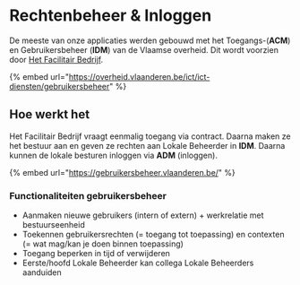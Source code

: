 # Rechtenbeheer & Inloggen

De meeste van onze applicaties werden gebouwd met het Toegangs-\(**ACM**\) en Gebruikersbeheer \(**IDM**\) van de Vlaamse overheid. Dit wordt voorzien door [Het Facilitair Bedrijf](https://overheid.vlaanderen.be/facilitairbedrijf).

{% embed url="https://overheid.vlaanderen.be/ict/ict-diensten/gebruikersbeheer" %}

## Hoe werkt het

Het Facilitair Bedrijf vraagt eenmalig toegang via contract​. Daarna maken ze het bestuur aan en geven ze rechten aan Lokale Beheerder in **IDM**​. Daarna kunnen de lokale besturen inloggen via **ADM** \(inloggen\).

{% embed url="https://gebruikersbeheer.vlaanderen.be/" %}

### Functionaliteiten gebruikersbeheer

* Aanmaken nieuwe gebruikers \(intern of extern\) + werkrelatie met bestuurseenheid​
* Toekennen gebruikersrechten \(= toegang tot toepassing\) en contexten \(= wat mag/kan je doen binnen toepassing\)​
* Toegang beperken in tijd of verwijderen​
* Eerste/hoofd Lokale Beheerder kan collega Lokale Beheerders aanduiden​

